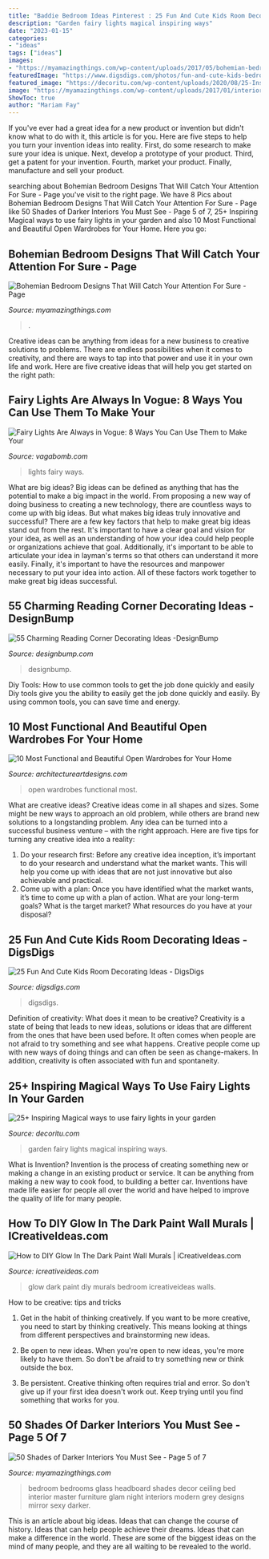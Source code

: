 ```yaml
---
title: "Baddie Bedroom Ideas Pinterest : 25 Fun And Cute Kids Room Decorating Ideas"
description: "Garden fairy lights magical inspiring ways"
date: "2023-01-15"
categories:
- "ideas"
tags: ["ideas"]
images:
- "https://myamazingthings.com/wp-content/uploads/2017/05/bohemian-bedroom-10-768x1024.jpg"
featuredImage: "https://www.digsdigs.com/photos/fun-and-cute-kids-bedroom-designs-14.jpg"
featured_image: "https://decoritu.com/wp-content/uploads/2020/08/25-Inspiring-Magical-ways-to-use-fairy-lights-in-your-garden-5.jpg"
image: "https://myamazingthings.com/wp-content/uploads/2017/01/interior-fetching-grey-bedroom-decoration-usin.jpg"
ShowToc: true
author: "Mariam Fay"
---
```



If you've ever had a great idea for a new product or invention but didn't know what to do with it, this article is for you. Here are five steps to help you turn your invention ideas into reality. First, do some research to make sure your idea is unique. Next, develop a prototype of your product. Third, get a patent for your invention. Fourth, market your product. Finally, manufacture and sell your product.

	

		
searching about Bohemian Bedroom Designs That Will Catch Your Attention For Sure - Page you've visit to the right page. We have 8 Pics about Bohemian Bedroom Designs That Will Catch Your Attention For Sure - Page like 50 Shades of Darker Interiors You Must See - Page 5 of 7, 25+ Inspiring Magical ways to use fairy lights in your garden and also 10 Most Functional and Beautiful Open Wardrobes for Your Home. Here you go:
		
    
## Bohemian Bedroom Designs That Will Catch Your Attention For Sure - Page

<img loading=lazy src="https://myamazingthings.com/wp-content/uploads/2017/05/bohemian-bedroom-10-768x1024.jpg" onerror="this.onerror=null;this.src='https://tse2.mm.bing.net/th?id=OIP.uG0ynXjvioj1e5mrD_61FgHaJ4&amp;pid=15.1';" alt="Bohemian Bedroom Designs That Will Catch Your Attention For Sure - Page">

_Source: myamazingthings.com_

>. 

	

Creative ideas can be anything from ideas for a new business to creative solutions to problems. There are endless possibilities when it comes to creativity, and there are ways to tap into that power and use it in your own life and work. Here are five creative ideas that will help you get started on the right path: 

    
## Fairy Lights Are Always In Vogue: 8 Ways You Can Use Them To Make Your

<img loading=lazy src="https://s4.scoopwhoop.com/anj/sw/c4612f5e-b7c8-48dd-a1ac-94470bff37c3.jpg" onerror="this.onerror=null;this.src='https://tse4.mm.bing.net/th?id=OIP.SfaMkkBYYCvZVW4CvgwX8AHaKF&amp;pid=15.1';" alt="Fairy Lights Are Always in Vogue: 8 Ways You Can Use Them to Make Your">

_Source: vagabomb.com_

>lights fairy ways. 

	

What are big ideas?
Big ideas can be defined as anything that has the potential to make a big impact in the world. From proposing a new way of doing business to creating a new technology, there are countless ways to come up with big ideas. But what makes big ideas truly innovative and successful? There are a few key factors that help to make great big ideas stand out from the rest. 
It's important to have a clear goal and vision for your idea, as well as an understanding of how your idea could help people or organizations achieve that goal. Additionally, it's important to be able to articulate your idea in layman's terms so that others can understand it more easily. Finally, it's important to have the resources and manpower necessary to put your idea into action. All of these factors work together to make great big ideas successful.

    
## 55 Charming Reading Corner Decorating Ideas -DesignBump

<img loading=lazy src="http://cdn.designbump.com/wp-content/uploads/2015/11/reading-corner-nook01.jpg" onerror="this.onerror=null;this.src='https://tse3.mm.bing.net/th?id=OIP.T3QBHOtwZOk8xHLgaKp-8gHaLn&amp;pid=15.1';" alt="55 Charming Reading Corner Decorating Ideas -DesignBump">

_Source: designbump.com_

>designbump. 

	

Diy Tools: How to use common tools to get the job done quickly and easily
Diy tools give you the ability to easily get the job done quickly and easily. By using common tools, you can save time and energy.

    
## 10 Most Functional And Beautiful Open Wardrobes For Your Home

<img loading=lazy src="http://www.architectureartdesigns.com/wp-content/uploads/2019/08/open-wardrobes-6.jpg" onerror="this.onerror=null;this.src='https://tse2.mm.bing.net/th?id=OIP.MJos81qKqxz9wMFEaqZB1gHaNP&amp;pid=15.1';" alt="10 Most Functional and Beautiful Open Wardrobes for Your Home">

_Source: architectureartdesigns.com_

>open wardrobes functional most. 

	

What are creative ideas?
Creative ideas come in all shapes and sizes. Some might be new ways to approach an old problem, while others are brand new solutions to a longstanding problem. Any idea can be turned into a successful business venture – with the right approach. Here are five tips for turning any creative idea into a reality: 
1. Do your research first: Before any creative idea inception, it’s important to do your research and understand what the market wants. This will help you come up with ideas that are not just innovative but also achievable and practical. 
2. Come up with a plan: Once you have identified what the market wants, it’s time to come up with a plan of action. What are your long-term goals? What is the target market? What resources do you have at your disposal?

    
## 25 Fun And Cute Kids Room Decorating Ideas - DigsDigs

<img loading=lazy src="https://www.digsdigs.com/photos/fun-and-cute-kids-bedroom-designs-14.jpg" onerror="this.onerror=null;this.src='https://tse1.mm.bing.net/th?id=OIP.WsRv-lLDdwN-FuLoIqRSgQHaJ4&amp;pid=15.1';" alt="25 Fun And Cute Kids Room Decorating Ideas - DigsDigs">

_Source: digsdigs.com_

>digsdigs. 

	

Definition of creativity: What does it mean to be creative?
Creativity is a state of being that leads to new ideas, solutions or ideas that are different from the ones that have been used before. It often comes when people are not afraid to try something and see what happens. Creative people come up with new ways of doing things and can often be seen as change-makers. In addition, creativity is often associated with fun and spontaneity.

    
## 25+ Inspiring Magical Ways To Use Fairy Lights In Your Garden

<img loading=lazy src="https://decoritu.com/wp-content/uploads/2020/08/25-Inspiring-Magical-ways-to-use-fairy-lights-in-your-garden-5.jpg" onerror="this.onerror=null;this.src='https://tse4.mm.bing.net/th?id=OIP.LeTxO_on5CGzBDH9MyWMoQHaJ4&amp;pid=15.1';" alt="25+ Inspiring Magical ways to use fairy lights in your garden">

_Source: decoritu.com_

>garden fairy lights magical inspiring ways. 

	

What is Invention?
Invention is the process of creating something new or making a change in an existing product or service. It can be anything from making a new way to cook food, to building a better car. Inventions have made life easier for people all over the world and have helped to improve the quality of life for many people.

    
## How To DIY Glow In The Dark Paint Wall Murals | ICreativeIdeas.com

<img loading=lazy src="http://www.icreativeideas.com/wp-content/uploads/2014/08/How-to-DIY-Glow-In-The-Dark-Paint-Wall-Murals-1.jpg?ed7071" onerror="this.onerror=null;this.src='https://tse1.mm.bing.net/th?id=OIP.m8ZFMQ3FH6ZziMC_CS35twHaK0&amp;pid=15.1';" alt="How to DIY Glow In The Dark Paint Wall Murals | iCreativeIdeas.com">

_Source: icreativeideas.com_

>glow dark paint diy murals bedroom icreativeideas walls. 

	

How to be creative: tips and tricks
1. Get in the habit of thinking creatively. If you want to be more creative, you need to start by thinking creatively. This means looking at things from different perspectives and brainstorming new ideas.
2. Be open to new ideas. When you're open to new ideas, you're more likely to have them. So don't be afraid to try something new or think outside the box.

3. Be persistent. Creative thinking often requires trial and error. So don't give up if your first idea doesn't work out. Keep trying until you find something that works for you.

    
## 50 Shades Of Darker Interiors You Must See - Page 5 Of 7

<img loading=lazy src="https://myamazingthings.com/wp-content/uploads/2017/01/interior-fetching-grey-bedroom-decoration-usin.jpg" onerror="this.onerror=null;this.src='https://tse1.mm.bing.net/th?id=OIP.827RPG-eAK4zYD4qXIGkAAHaF_&amp;pid=15.1';" alt="50 Shades of Darker Interiors You Must See - Page 5 of 7">

_Source: myamazingthings.com_

>bedroom bedrooms glass headboard shades decor ceiling bed interior master furniture glam night interiors modern grey designs mirror sexy darker. 

	

This is an article about big ideas. Ideas that can change the course of history. Ideas that can help people achieve their dreams. Ideas that can make a difference in the world. These are some of the biggest ideas on the mind of many people, and they are all waiting to be revealed to the world.

